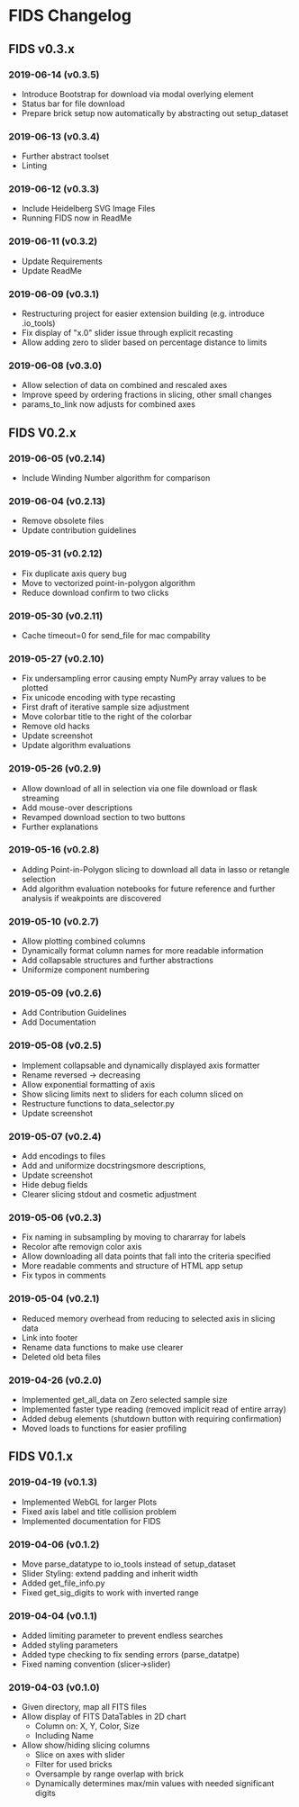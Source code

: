 # FIDS Changelog

## FIDS v0.3.x

### 2019-06-14   (v0.3.5)

- Introduce Bootstrap for download via modal overlying element
- Status bar for file download
- Prepare brick setup now automatically by abstracting out setup_dataset

### 2019-06-13   (v0.3.4)

- Further abstract toolset
- Linting

### 2019-06-12   (v0.3.3)

- Include Heidelberg SVG Image Files
- Running FIDS now in ReadMe

### 2019-06-11   (v0.3.2)

- Update Requirements
- Update ReadMe

### 2019-06-09   (v0.3.1)

- Restructuring project for easier extension building (e.g. introduce .io_tools)
- Fix display of "x.0" slider issue through explicit recasting
- Allow adding zero to slider based on percentage distance to limits

### 2019-06-08   (v0.3.0)

- Allow selection of data on combined and rescaled axes
- Improve speed by ordering fractions in slicing, other small changes
- params_to_link now adjusts for combined axes

## FIDS V0.2.x

### 2019-06-05  (v0.2.14)

- Include Winding Number algorithm for comparison

### 2019-06-04  (v0.2.13)

- Remove obsolete files
- Update contribution guidelines

### 2019-05-31  (v0.2.12)

- Fix duplicate axis query bug
- Move to vectorized point-in-polygon algorithm
- Reduce download confirm to two clicks

### 2019-05-30  (v0.2.11)

- Cache timeout=0 for send_file for mac compability 

### 2019-05-27  (v0.2.10)

- Fix undersampling error causing empty NumPy array values to be plotted
- Fix unicode encoding with type recasting
- First draft of iterative sample size adjustment
- Move colorbar title to the right of the colorbar
- Remove old hacks
- Update screenshot
- Update algorithm evaluations

### 2019-05-26  (v0.2.9)

- Allow download of all in selection via one file download or flask streaming
- Add mouse-over descriptions
- Revamped download section to two buttons
- Further explanations

### 2019-05-16  (v0.2.8)

- Adding Point-in-Polygon slicing to download all data in lasso or retangle selection
- Add algorithm evaluation notebooks for future reference and further analysis if weakpoints are discovered

### 2019-05-10  (v0.2.7)

- Allow plotting combined columns
- Dynamically format column names for more readable information
- Add collapsable structures and further abstractions
- Uniformize component numbering

### 2019-05-09  (v0.2.6)

- Add Contribution Guidelines
- Add Documentation

### 2019-05-08  (v0.2.5)

- Implement collapsable and dynamically displayed axis formatter
- Rename reversed -> decreasing 
- Allow exponential formatting of axis
- Show slicing limits next to sliders for each column sliced on
- Restructure functions to data_selector.py
- Update screenshot

### 2019-05-07  (v0.2.4)

- Add encodings to files
- Add and uniformize docstringsmore descriptions,
- Update screenshot 
- Hide debug fields
- Clearer slicing stdout and cosmetic adjustment

### 2019-05-06  (v0.2.3)

- Fix naming in subsampling by moving to chararray for labels
- Recolor afte removign color axis
- Allow downloading all data points that fall into the criteria specified
- More readable comments and structure of HTML app setup
- Fix typos in comments

### 2019-05-04  (v0.2.1)

- Reduced memory overhead from reducing to selected axis in slicing data
- Link into footer
- Rename data functions to make use clearer
- Deleted old beta files

### 2019-04-26  (v0.2.0)

- Implemented get_all_data on Zero selected sample size
- Implemented faster type reading (removed implicit read of entire array)
- Added debug elements (shutdown button with requiring confirmation)
- Moved loads to functions for easier profiling


## FIDS V0.1.x

### 2019-04-19  (v0.1.3)

- Implemented WebGL for larger Plots
- Fixed axis label and title collision problem
- Implemented documentation for FIDS

### 2019-04-06  (v0.1.2)

- Move parse_datatype to io_tools instead of setup_dataset
- Slider Styling: extend padding and inherit width
- Added get_file_info.py
- Fixed get_sig_digits to work with inverted range

### 2019-04-04  (v0.1.1)

- Added limiting parameter to prevent endless searches
- Added styling parameters
- Added type checking to fix sending errors (parse_datatpe)
- Fixed naming convention (slicer->slider)

### 2019-04-03  (v0.1.0)

- Given directory, map all FITS files
- Allow display of FITS DataTables in 2D chart
    - Column on: X, Y, Color, Size
    - Including Name
- Allow show/hiding slicing columns
    - Slice on axes with slider
    - Filter for used bricks
    - Oversample by range overlap with brick
    - Dynamically determines max/min values with needed significant digits